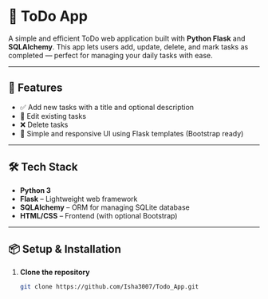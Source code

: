 # 📝 ToDo App
A simple and efficient ToDo web application built with **Python Flask** and **SQLAlchemy**. This app lets users add, update, delete, and mark tasks as completed — perfect for managing your daily tasks with ease.

---

## 🚀 Features

- ✅ Add new tasks with a title and optional description  
- 📝 Edit existing tasks  
- ❌ Delete tasks  
- 🧼 Simple and responsive UI using Flask templates (Bootstrap ready)

---

## 🛠 Tech Stack

- **Python 3**
- **Flask** – Lightweight web framework  
- **SQLAlchemy** – ORM for managing SQLite database  
- **HTML/CSS** – Frontend (with optional Bootstrap)

---

## 📦 Setup & Installation

1. **Clone the repository**
   ```bash
   git clone https://github.com/Isha3007/Todo_App.git
